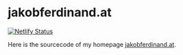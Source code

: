 # jakobferdinand.at

[![Netlify Status](https://api.netlify.com/api/v1/badges/42291243-bd74-4b75-8c47-cfca822b78d4/deploy-status)](https://app.netlify.com/sites/fervent-payne-49d4ed/deploys)

Here is the sourcecode of my homepage [jakobferdinand.at](jakobferdinand.at).
